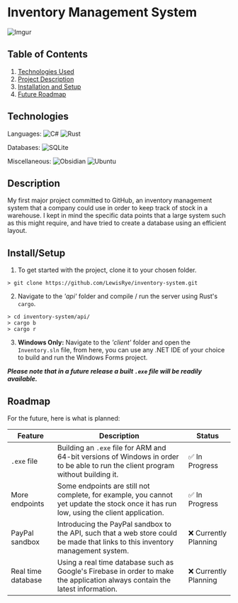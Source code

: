 # Inventory Management System
![Imgur](https://i.imgur.com/EN74XdD.png)

## Table of Contents
1. [Technologies Used](#Technologies)
2. [Project Description](#Description)
3. [Installation and Setup](#Install/Setup)
4. [Future Roadmap](#Roadmap)

## Technologies
Languages: 
![C#](https://img.shields.io/badge/c%23-%23239120.svg?style=for-the-badge&logo=csharp&logoColor=white) ![Rust](https://img.shields.io/badge/rust-%23000000.svg?style=for-the-badge&logo=rust&logoColor=white)

Databases: 
![SQLite](https://img.shields.io/badge/sqlite-%2307405e.svg?style=for-the-badge&logo=sqlite&logoColor=white)

Miscellaneous: 
![Obsidian](https://img.shields.io/badge/Obsidian-%23483699.svg?style=for-the-badge&logo=obsidian&logoColor=white) ![Ubuntu](https://img.shields.io/badge/Ubuntu-E95420?style=for-the-badge&logo=ubuntu&logoColor=white)

## Description
My first major project committed to GitHub, an inventory management system that a company could use in order to keep track of stock in a warehouse. I kept in mind the specific data points that a large system such as this might require, and have tried to create a database using an efficient layout. 

## Install/Setup
1. To get started with the project, clone it to your chosen folder.
```
> git clone https://github.com/LewisRye/inventory-system.git
```
2. Navigate to the *'api'* folder and compile / run the server using Rust's `cargo`.
```
> cd inventory-system/api/
> cargo b
> cargo r
```
3. **Windows Only:** Navigate to the *'client'* folder and open the `Inventory.sln` file, from here, you can use any .NET IDE of your choice to build and run the Windows Forms project.

***Please note that in a future release a built `.exe` file will be readily available.***

## Roadmap
For the future, here is what is planned:

| Feature            | Description                                                                                                                            | Status               |
| ------------------ | -------------------------------------------------------------------------------------------------------------------------------------- | -------------------- |
| `.exe` file        | Building an `.exe` file for ARM and 64-bit versions of Windows in order to be able to run the client program without building it.      | ✅ In Progress        |
| More endpoints     | Some endpoints are still not complete, for example, you cannot yet update the stock once it has run low, using the client application. | ✅ In Progress        |
| PayPal sandbox     | Introducing the PayPal sandbox to the API, such that a web store could be made that links to this inventory management system.         | ❌ Currently Planning |
| Real time database | Using a real time database such as Google's Firebase in order to make the application always contain the latest information.           | ❌ Currently Planning |
